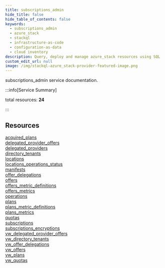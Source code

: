 ```yaml
---
title: subscriptions_admin
hide_title: false
hide_table_of_contents: false
keywords:
  - subscriptions_admin
  - azure_stack
  - stackql
  - infrastructure-as-code
  - configuration-as-data
  - cloud inventory
description: Query, deploy and manage azure_stack resources using SQL
custom_edit_url: null
image: /img/stackql-azure_stack-provider-featured-image.png
---
```


subscriptions_admin service documentation.

:::info[Service Summary]

total resources: __24__  

:::

## Resources
<div class="row">
<div class="providerDocColumn">
<a href="/services/subscriptions_admin/acquired_plans/">acquired_plans</a><br />
<a href="/services/subscriptions_admin/delegated_provider_offers/">delegated_provider_offers</a><br />
<a href="/services/subscriptions_admin/delegated_providers/">delegated_providers</a><br />
<a href="/services/subscriptions_admin/directory_tenants/">directory_tenants</a><br />
<a href="/services/subscriptions_admin/locations/">locations</a><br />
<a href="/services/subscriptions_admin/locations_operations_status/">locations_operations_status</a><br />
<a href="/services/subscriptions_admin/manifests/">manifests</a><br />
<a href="/services/subscriptions_admin/offer_delegations/">offer_delegations</a><br />
<a href="/services/subscriptions_admin/offers/">offers</a><br />
<a href="/services/subscriptions_admin/offers_metric_definitions/">offers_metric_definitions</a><br />
<a href="/services/subscriptions_admin/offers_metrics/">offers_metrics</a><br />
<a href="/services/subscriptions_admin/operations/">operations</a>
</div>
<div class="providerDocColumn">
<a href="/services/subscriptions_admin/plans/">plans</a><br />
<a href="/services/subscriptions_admin/plans_metric_definitions/">plans_metric_definitions</a><br />
<a href="/services/subscriptions_admin/plans_metrics/">plans_metrics</a><br />
<a href="/services/subscriptions_admin/quotas/">quotas</a><br />
<a href="/services/subscriptions_admin/subscriptions/">subscriptions</a><br />
<a href="/services/subscriptions_admin/subscriptions_encryptions/">subscriptions_encryptions</a><br />
<a href="/services/subscriptions_admin/vw_delegated_provider_offers/">vw_delegated_provider_offers</a><br />
<a href="/services/subscriptions_admin/vw_directory_tenants/">vw_directory_tenants</a><br />
<a href="/services/subscriptions_admin/vw_offer_delegations/">vw_offer_delegations</a><br />
<a href="/services/subscriptions_admin/vw_offers/">vw_offers</a><br />
<a href="/services/subscriptions_admin/vw_plans/">vw_plans</a><br />
<a href="/services/subscriptions_admin/vw_quotas/">vw_quotas</a>
</div>
</div>